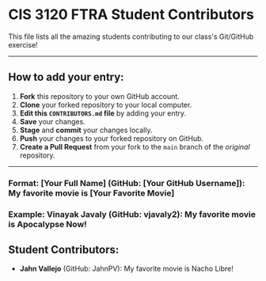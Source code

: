 # CIS 3120 FTRA Student Contributors

This file lists all the amazing students contributing to our class's Git/GitHub exercise!

---

## How to add your entry:

1.  **Fork** this repository to your own GitHub account.
2.  **Clone** your forked repository to your local computer.
3.  **Edit this `CONTRIBUTORS.md` file** by adding your entry.
4.  **Save** your changes.
5.  **Stage** and **commit** your changes locally.
6.  **Push** your changes to your forked repository on GitHub.
7.  **Create a Pull Request** from your fork to the `main` branch of the *original* repository.

---

### Format: **[Your Full Name]** (GitHub: [Your GitHub Username]): My favorite movie is [Your Favorite Movie]
### Example: **Vinayak Javaly** (GitHub: vjavaly2): My favorite movie is Apocalypse Now!

## Student Contributors:
<!-- Students: Add your entries below this line! -->
- **Jahn Vallejo** (GitHub: JahnPV): My favorite movie is Nacho Libre!






































